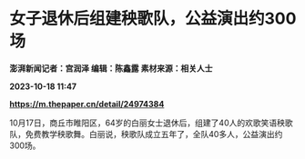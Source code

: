 # 女子退休后组建秧歌队，公益演出约300场
**澎湃新闻记者：宫润泽 编辑：陈鑫露 素材来源：相关人士**

**2023-10-18 11:47**

**https://m.thepaper.cn/detail/24974384**

10月17日，商丘市睢阳区，64岁的白丽女士退休后，组建了40人的欢歌笑语秧歌队，免费教学秧歌舞。白丽说，秧歌队成立五年了，全队40多人，公益演出约300场。